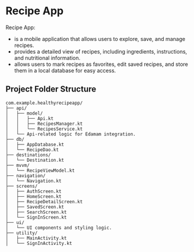 # Recipe App

Recipe App:
  - is a mobile application that allows users to explore, save, and manage recipes.
  - provides a detailed view of recipes, including ingredients, instructions, and nutritional information.
  - allows users to mark recipes as favorites, edit saved recipes, and store them in a local database for easy access.

## Project Folder Structure
```text
com.example.healthyrecipeapp/
├── api/
│   ├── model/
│   │   ├── Api.kt
│   │   ├── RecipesManager.kt
│   │   └── RecipesService.kt
│   └── Api-related logic for Edamam integration.
├── db/
│   ├── AppDatabase.kt
│   └── RecipeDao.kt
├── destinations/
│   └── Destination.kt
├── mvvm/
│   └── RecipeViewModel.kt
├── navigation/
│   └── Navigation.kt
├── screens/
│   ├── AuthScreen.kt
│   ├── HomeScreen.kt
│   ├── RecipeDetailScreen.kt
│   ├── SavedScreen.kt
│   ├── SearchScreen.kt
│   └── SignInScreen.kt
├── ui/
│   └── UI components and styling logic.
├── utility/
│   ├── MainActivity.kt
│   └── SignInActivity.kt
```

